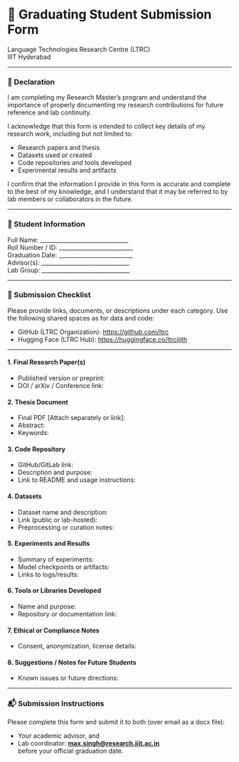 # 📝 Graduating Student Submission Form  
Language Technologies Research Centre (LTRC)  
IIIT Hyderabad

---

### 📌 Declaration

I am completing my Research Master’s program and understand the importance of properly documenting my research contributions for future reference and lab continuity.

I acknowledge that this form is intended to collect key details of my research work, including but not limited to:
- Research papers and thesis  
- Datasets used or created  
- Code repositories and tools developed  
- Experimental results and artifacts  

I confirm that the information I provide in this form is accurate and complete to the best of my knowledge, and I understand that it may be referred to by lab members or collaborators in the future.

---

### 👤 Student Information

Full Name: _______________________________  
Roll Number / ID: __________________________  
Graduation Date: __________________________  
Advisor(s): _______________________________  
Lab Group: _______________________________

---

### 📂 Submission Checklist

Please provide links, documents, or descriptions under each category. Use the following shared spaces as for data and code:
- GitHub (LTRC Organization): https://github.com/ltrc  
- Hugging Face (LTRC Hub): https://huggingface.co/ltrciiith

---

#### 1. Final Research Paper(s)
- Published version or preprint:  
- DOI / arXiv / Conference link:  

#### 2. Thesis Document
- Final PDF [Attach separately or link]:  
- Abstract:  
- Keywords:  

#### 3. Code Repository
- GitHub/GitLab link:  
- Description and purpose:  
- Link to README and usage instructions:  

#### 4. Datasets
- Dataset name and description:  
- Link (public or lab-hosted):  
- Preprocessing or curation notes:  

#### 5. Experiments and Results
- Summary of experiments:  
- Model checkpoints or artifacts:  
- Links to logs/results:  

#### 6. Tools or Libraries Developed
- Name and purpose:  
- Repository or documentation link:  

#### 7. Ethical or Compliance Notes
- Consent, anonymization, license details:  

#### 8. Suggestions / Notes for Future Students
- Known issues or future directions:  

---

### 📬 Submission Instructions

Please complete this form and submit it to both (over email as a docx file):
- Your academic advisor, and  
- Lab coordinator: **max.singh@research.iiit.ac.in**  
before your official graduation date.
